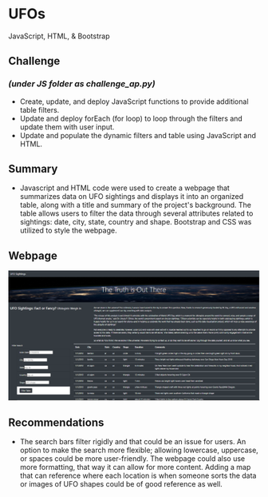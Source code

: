 # UFOs
JavaScript, HTML, & Bootstrap

## Challenge
### *(under JS folder as challenge_ap.py)*
- Create, update, and deploy JavaScript functions to provide additional table filters.
- Update and deploy forEach (for loop) to loop through the filters and update them with user input.
- Update and populate the dynamic filters and table using JavaScript and HTML.

## Summary
- Javascript and HTML code were used to create a webpage that summarizes data on UFO sightings and displays it into an organized table, along with a title and summary of the project's background. The table allows users to filter the data through several attributes related to sightings: date, city, state, country and shape. Bootstrap and CSS was utilized to style the webpage.

## Webpage 
![alt text](https://github.com/elenaguilarv/UFOs/blob/master/sighting_webpage.PNG)

## Recommendations
- The search bars filter rigidly and that could be an issue for users. An option to make the search more flexible; allowing lowercase, uppercase, or spaces could be more user-friendly. The webpage could also use more formatting, that way it can allow for more content. Adding a map that can reference where each location is when someone sorts the data or images of UFO shapes could be of good reference as well.
